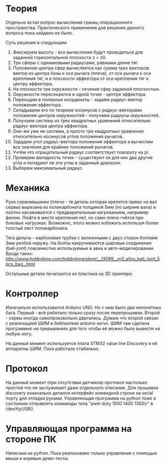 



Теория
======


Отдельно встал вопрос вычисления границ операционного пространства.
Практического применения для решения данного вопроса пока найдено не было.

Суть решения в следующем:

1. Фиксируем высоту - все вычисления будут проводиться для заданной горизонтальной плоскости z = z0.
2. Три сферы с одинаковыми радиусами, равными длине тяг.
3. Положение центра сфер вычисляется как сумма трех векторов: вектор из центра базы к оси рычага (плеча), от оси рычага к оси крепления тяг, и в плоскости эффектора от оси крепления тяг к центру эффектора.
4. На плоскости три окружности - сечения сфер заданной плоскостью.
5. Окружности пересекаются в одной точке - центре эффектора.
6. Переходим в полярные координаты - задаём радиус-вектор положения эффектора.
7. Складываем его по теореме косинусов с радиус-векторами положения центров окружностей - получаем радиусы окружностей.
8. Получаем систему из трех квадратных уравнений относительно радиус-вектора центра эффектора.
9. Они-же уже не система, а просто три квадратных уравнения относительно косинусов углов положения рычагов.
10. Зададим угол радиус-вектора положения эффектора и вычислим все значения для крайних положений рычагов.
11. Учтём что отрицательный радиус соответствует повороту на pi.
12. Проверим валидность точек - существуют ли для них два другие угла и попадают ли эти углы в заданный диапазон.
13. Выберем максимальный радиус.


Механика
========

Рука сервомашинки (плечо - те деталь которая крепится прямо на вал сервы)
вырезана из поликарбоната толщиной 5мм (по ширине вала) и плотно насаживается
с предварительным нагреванием, например феном.
Люфта в месте крепления нет, но само плечо гнётся при боковых нагрузках.
Возможно, этого можно избежать используя более толстый лист поликарбоната.

Тяга дельты - карбоновая трубка с вклеенными с двух сторон болтами 3мм резбой
наружу. На болты накручиваются шаровые соединения (ball-joint)
повсеместно используемые в авиа и авто-моделировании.
Вроде таких:
http://www.hobbyking.com/hobbyking/store/__13099__m3_alloy_ball_joint_5pcs_bag_.html

Остальные детали печатаются из пластика на 3D принтере.




Контроллер
==========

Изначально использовался Arduino UNO. Но с ним было два непонятных бага. Первый -
всё работало только сразу после перепрошивки. Второй - сервы иногда самопроизвольно дёргались.
Думаю что второй связан с реализацией ШИМ в библиотеке arduino servo.
ШИМ там сделана программно на прерываниях для того чтобы её можно было вывести на любую ногу.

На данный момент используется плата STM32 value line Discovery и её аппаратны ШИМ.
Пока работало стабильно.


Протокол
========

На данный момент (при отсутствии датчиков) протокол настолько простой что не заслуживает даже отдельного описания.
Для прошивки discovery изначально делался интерфейс командной строки на serial порту для отладки руками.
Управляющая программа на python тоже в состоянии отправлять комманды типа "pwm duty 1500 1400 1350\r" в /dev/ttyUSB0.


Управляющая программа на стороне ПК
===================================

Написана на python.
Пока реализовано только управление с помощью мыши и корявые демо-тесты.



